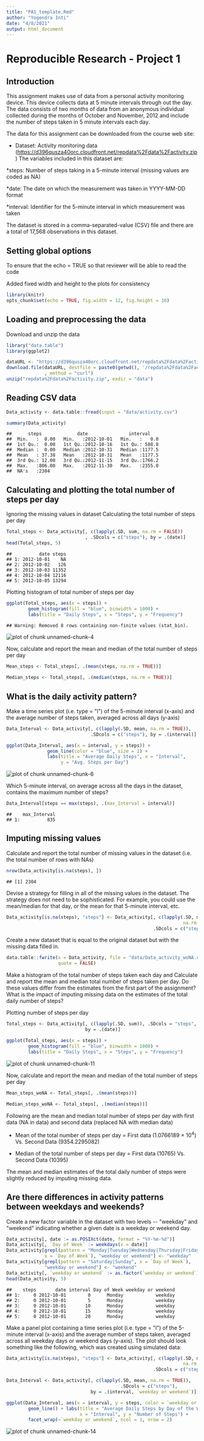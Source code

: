 ```yaml
---
title: "PA1_template.Rmd"
author: "Yogendra Inti"
date: "4/8/2021"
output: html_document
---
```


# Reproducible Research - Project 1

## Introduction

This assignment makes use of data from a personal activity monitoring device. This device collects data at 5 minute intervals through out the day. The data consists of two months of data from an anonymous individual collected during the months of October and November, 2012 and include the number of steps taken in 5 minute intervals each day.

The data for this assignment can be downloaded from the course web site:

* Dataset: Activity monitoring data (https://d396qusza40orc.cloudfront.net/repdata%2Fdata%2Factivity.zip)
The variables included in this dataset are:

*steps: Number of steps taking in a 5-minute interval (missing values are coded as NA)

*date: The date on which the measurement was taken in YYYY-MM-DD format

*interval: Identifier for the 5-minute interval in which measurement was taken

The dataset is stored in a comma-separated-value (CSV) file and there are a total of 17,568 observations in this dataset.

## Setting global options
To ensure that the echo = TRUE so that reviewer will be able to read the code

Added fixed width and height to the plots for consistency

```r
library(knitr)
opts_chunk$set(echo = TRUE, fig.width = 12, fig.height = 10)
```

## Loading and preprocessing the data
Download and unzip the data

```r
library("data.table")
library(ggplot2)

dataURL <- "https://d396qusza40orc.cloudfront.net/repdata%2Fdata%2Factivity.zip"
download.file(dataURL, destfile = paste0(getwd(), '/repdata%2Fdata%2Factivity.zip')
              , method = "curl")
unzip("repdata%2Fdata%2Factivity.zip", exdir = "data")
```

## Reading CSV data

```r
Data_activity <- data.table::fread(input = "data/activity.csv")

summary(Data_activity)
```

```
##      steps             date               interval     
##  Min.   :  0.00   Min.   :2012-10-01   Min.   :   0.0  
##  1st Qu.:  0.00   1st Qu.:2012-10-16   1st Qu.: 588.8  
##  Median :  0.00   Median :2012-10-31   Median :1177.5  
##  Mean   : 37.38   Mean   :2012-10-31   Mean   :1177.5  
##  3rd Qu.: 12.00   3rd Qu.:2012-11-15   3rd Qu.:1766.2  
##  Max.   :806.00   Max.   :2012-11-30   Max.   :2355.0  
##  NA's   :2304
```

## Calculating and plotting the total number of steps per day
Ignoring the missing values in dataset
Calculating the total number of steps per day

```r
Total_steps <- Data_activity[, c(lapply(.SD, sum, na.rm = FALSE))
                             , .SDcols = c("steps"), by = .(date)]
head(Total_steps, 5)
```

```
##          date steps
## 1: 2012-10-01    NA
## 2: 2012-10-02   126
## 3: 2012-10-03 11352
## 4: 2012-10-04 12116
## 5: 2012-10-05 13294
```

Plotting histogram of total number of steps per day

```r
ggplot(Total_steps, aes(x = steps)) + 
        geom_histogram(fill = "blue", binwidth = 1000) + 
        labs(title = "Daily Steps", x = "Steps", y = "Frequency")
```

```
## Warning: Removed 8 rows containing non-finite values (stat_bin).
```

![plot of chunk unnamed-chunk-4](figure/unnamed-chunk-4-1.png)

Now, calculate and report the mean and median of the total number of steps per 
day

```r
Mean_steps <- Total_steps[, .(mean(steps, na.rm = TRUE))]
               
Median_steps <- Total_steps[, .(median(steps, na.rm = TRUE))]
```

## What is the daily activity pattern?

Make a time series plot (i.e. type = "l") of the 5-minute interval (x-axis) and 
the average number of steps taken, averaged across all days (y-axis)

```r
Data_Interval <- Data_activity[, c(lapply(.SD, mean, na.rm = TRUE)),
                               .SDcols = c("steps"), by = .(interval)]

ggplot(Data_Interval, aes(x = interval, y = steps)) +
               geom_line(color = "blue", size = 1) +
               labs(title = "Average Daily Steps", x = "Interval", 
                    y = "Avg. Steps per Day")
```

![plot of chunk unnamed-chunk-6](figure/unnamed-chunk-6-1.png)

Which 5-minute interval, on average across all the days in the dataset, 
contains the maximum number of steps?

```r
Data_Interval[steps == max(steps), .(max_Interval = interval)]
```

```
##    max_Interval
## 1:          835
```

## Imputing missing values

Calculate and report the total number of missing values in the dataset 
(i.e. the total number of rows with NAs)


```r
nrow(Data_activity[is.na(steps), ])
```

```
## [1] 2304
```

Devise a strategy for filling in all of the missing values in the dataset. 
The strategy does not need to be sophisticated. For example, you could use 
the mean/median for that day, or the mean for that 5-minute interval, etc.


```r
Data_activity[is.na(steps), "steps"] <- Data_activity[, c(lapply(.SD, median, 
                                                                 na.rm = TRUE)),
                                                      .SDcols = c("steps")]
```

Create a new dataset that is equal to the original dataset but with the missing 
data filled in.


```r
data.table::fwrite(x = Data_activity, file = "data/Data_activity_woNA.csv",
                   quote = FALSE)
```

Make a histogram of the total number of steps taken each day and Calculate and 
report the mean and median total number of steps taken per day. Do these values 
differ from the estimates from the first part of the assignment? What is the 
impact of imputing missing data on the estimates of the total daily number of 
steps?

Plotting number of steps per day


```r
Total_steps <- Data_activity[, c(lapply(.SD, sum)), .SDcols = "steps", 
                             by = .(date)]

ggplot(Total_steps, aes(x = steps)) + 
        geom_histogram(fill = "blue", binwidth = 1000) + 
        labs(title = "Daily Steps", x = "Steps", y = "Frequency")
```

![plot of chunk unnamed-chunk-11](figure/unnamed-chunk-11-1.png)

Now, calculate and report the mean and median of the total number of steps per 
day

```r
Mean_steps_woNA <- Total_steps[, .(mean(steps))]
               
Median_steps_woNA <- Total_steps[, .(median(steps))]
```

Following are the mean and median total number of steps per day with first data
(NA in data) and second data (replaced NA with median data)

* Mean of the total number of steps per day = First data (1.0766189 &times; 10<sup>4</sup>) Vs. Second Data (9354.2295082)

* Median of the total number of steps per day = First data (10765) Vs. Second Data (10395)

The mean and median estimates of the total daily number of steps were slightly 
reduced by imputing missing data.

## Are there differences in activity patterns between weekdays and weekends?

Create a new factor variable in the dataset with two levels -- "weekday" and 
"weekend" indicating whether a given date is a weekday or weekend day.


```r
Data_activity[, date := as.POSIXct(date, format = "%Y-%m-%d")]
Data_activity[, `Day of Week` := weekdays(x = date)]
Data_activity[grepl(pattern = "Monday|Tuesday|Wednesday|Thursday|Friday",
              x = `Day of Week`), "weekday or weekend"] <- "weekday"
Data_activity[grepl(pattern = "Saturday|Sunday", x = `Day of Week`),
              "weekday or weekend"] <- "weekend"
Data_activity[, `weekday or weekend` := as.factor(`weekday or weekend`)]
head(Data_activity, 5)
```

```
##    steps       date interval Day of Week weekday or weekend
## 1:     0 2012-10-01        0      Monday            weekday
## 2:     0 2012-10-01        5      Monday            weekday
## 3:     0 2012-10-01       10      Monday            weekday
## 4:     0 2012-10-01       15      Monday            weekday
## 5:     0 2012-10-01       20      Monday            weekday
```

Make a panel plot containing a time series plot (i.e. type = "l") of the 
5-minute interval (x-axis) and the average number of steps taken, averaged across
all weekday days or weekend days (y-axis). The plot should look something like 
the following, which was created using simulated data:


```r
Data_activity[is.na(steps), "steps"] <- Data_activity[, c(lapply(.SD, median, 
                                                                 na.rm = TRUE)),
                                                      .SDcols = c("steps")]

Data_Interval <- Data_activity[, c(lapply(.SD, mean, na.rm = TRUE)),
                                          .SDcols = c("steps"), 
                               by = .(interval, `weekday or weekend`)]

ggplot(Data_Interval, aes(x = interval, y = steps, color = `weekday or weekend`)) +
        geom_line() + labs(title = "Average Daily Steps by Day of the Week", 
                           x = "Interval", y = "Number of Steps") +
        facet_wrap(~`weekday or weekend`, ncol = 1, nrow = 2)
```

![plot of chunk unnamed-chunk-14](figure/unnamed-chunk-14-1.png)
